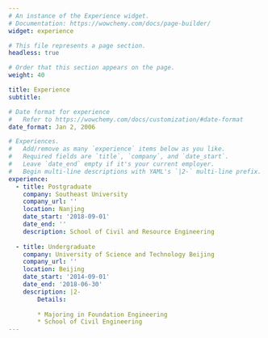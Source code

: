 ```yaml
---
# An instance of the Experience widget.
# Documentation: https://wowchemy.com/docs/page-builder/
widget: experience

# This file represents a page section.
headless: true

# Order that this section appears on the page.
weight: 40

title: Experience
subtitle:

# Date format for experience
#   Refer to https://wowchemy.com/docs/customization/#date-format
date_format: Jan 2, 2006

# Experiences.
#   Add/remove as many `experience` items below as you like.
#   Required fields are `title`, `company`, and `date_start`.
#   Leave `date_end` empty if it's your current employer.
#   Begin multi-line descriptions with YAML's `|2-` multi-line prefix.
experience:
  - title: Postgraduate
    company: Southeast University
    company_url: ''
    location: Nanjing
    date_start: '2018-09-01'
    date_end: ''
    description: School of Civil and Resource Engineering
        
  - title: Undergraduate
    company: University of Science and Technology Beijing
    company_url: ''
    location: Beijing
    date_start: '2014-09-01'
    date_end: '2018-06-30'
    description: |2-
        Details:
        
        * Majoring in Foundation Engineering
        * School of Civil Engineering
---
```


